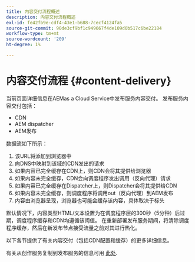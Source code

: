 ```yaml
---
title: 内容交付流程概述
description: 内容交付流程概述
exl-id: fe42fb9e-cdf4-43e1-b688-7cecf4124fa5
source-git-commit: 90de3cf9bf1c949667f4de109d0b517c6be22184
workflow-type: tm+mt
source-wordcount: '209'
ht-degree: 1%

---
```


# 内容交付流程 {#content-delivery}

当前页面详细信息在AEMas a Cloud Service中发布服务内容交付。 发布服务内容交付包括：

* CDN
* AEM dispatcher
* AEM发布

数据流如下所示：

1. 该URL将添加到浏览器中
1. 向DNS中映射到该域的CDN发出的请求
1. 如果内容已完全缓存在CDN上，则CDN会将其提供给浏览器
1. 如果内容未完全缓存，CDN会向调度程序发出调用（反向代理）请求
1. 如果内容已完全缓存在Dispatcher上，则Dispatcher会将其提供给CDN
1. 如果内容未完全缓存，则调度程序将调用out（反向代理）到AEM发布
1. 内容由浏览器呈现，浏览器也可能会缓存该内容，具体取决于标头

默认情况下，内容类型HTML/文本设置为在调度程序层的300秒（5分钟）后过期，调度程序缓存和CDN均遵循该阈值。 在重新部署发布服务期间，将清除调度程序缓存，然后在新发布节点接受流量之前对其进行热化。

以下各节提供了有关内容交付（包括CDN配置和缓存）的更多详细信息。

有关从创作服务复制到发布服务的信息可用 [此处](/help/operations/replication.md).
